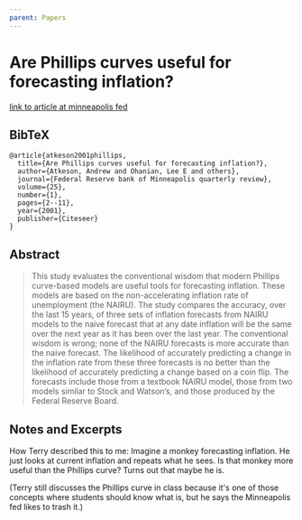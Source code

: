 ```yaml
---
parent: Papers
---
```


# Are Phillips curves useful for forecasting inflation?

[link to article at minneapolis fed](https://www.minneapolisfed.org/research/quarterly-review/are-phillips-curves-useful-for-forecasting-inflation)


## BibTeX
```
@article{atkeson2001phillips,
  title={Are Phillips curves useful for forecasting inflation?},
  author={Atkeson, Andrew and Ohanian, Lee E and others},
  journal={Federal Reserve bank of Minneapolis quarterly review},
  volume={25},
  number={1},
  pages={2--11},
  year={2001},
  publisher={Citeseer}
}
```

## Abstract

> This study evaluates the conventional wisdom that modern Phillips curve-based models are useful tools for forecasting inflation. These models are based on the non-accelerating inflation rate of unemployment (the NAIRU). The study compares the accuracy, over the last 15 years, of three sets of inflation forecasts from NAIRU models to the naive forecast that at any date inflation will be the same over the next year as it has been over the last year. The conventional wisdom is wrong; none of the NAIRU forecasts is more accurate than the naive forecast. The likelihood of accurately predicting a change in the inflation rate from these three forecasts is no better than the likelihood of accurately predicting a change based on a coin flip. The forecasts include those from a textbook NAIRU model, those from two models similar to Stock and Watson’s, and those produced by the Federal Reserve Board.


## Notes and Excerpts

How Terry described this to me:
Imagine a monkey forecasting inflation. He just looks at current inflation and repeats what he sees.
Is that monkey more useful than the Phillips curve? 
Turns out that maybe he is.

(Terry still discusses the Phillips curve in class because it's one of those concepts where students should know what is, but he says the Minneapolis fed likes to trash it.)

